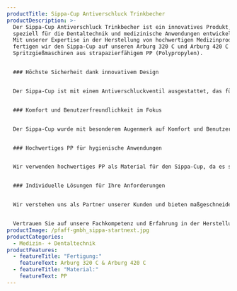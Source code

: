 ```yaml
---
productTitle: Sippa-Cup Antiverschluck Trinkbecher
productDescription: >-
  Der Sippa-Cup Antiverschluck Trinkbecher ist ein innovatives Produkt, das
  speziell für die Dentaltechnik und medizinische Anwendungen entwickelt wurde.
  Mit unserer Expertise in der Herstellung von hochwertigen Medizinprodukten
  fertigen wir den Sippa-Cup auf unseren Arburg 320 C und Arburg 420 C
  Spritzgießmaschinen aus strapazierfähigem PP (Polypropylen).


  ### Höchste Sicherheit dank innovativem Design


  Der Sippa-Cup ist mit einem Antiverschluckventil ausgestattet, das für höchste Sicherheit beim Trinken sorgt. Das innovative Design ermöglicht es dem Benutzer, sicher und kontrolliert Flüssigkeiten einzunehmen, ohne das Risiko des Verschluckens zu erhöhen. Dies ist besonders wichtig in der Dentaltechnik und Medizin, wo Patienten während der Behandlung oft in liegender Position sind.


  ### Komfort und Benutzerfreundlichkeit im Fokus


  Der Sippa-Cup wurde mit besonderem Augenmerk auf Komfort und Benutzerfreundlichkeit entwickelt. Das ergonomische Design und die rutschfeste Oberfläche gewährleisten eine sichere Handhabung, sowohl für den Patienten als auch für das medizinische Fachpersonal. Der Trinkbecher ist leicht zu reinigen und für den Mehrfachgebrauch geeignet.


  ### Hochwertiges PP für hygienische Anwendungen


  Wir verwenden hochwertiges PP als Material für den Sippa-Cup, da es sich durch seine ausgezeichneten hygienischen Eigenschaften auszeichnet. PP ist leicht zu reinigen, beständig gegenüber Chemikalien und verträglich mit den üblichen Sterilisationsmethoden. Dadurch erfüllt der Sippa-Cup die hohen Anforderungen an Hygiene und Sicherheit in der Dentaltechnik und Medizin.


  ### Individuelle Lösungen für Ihre Anforderungen


  Wir verstehen uns als Partner unserer Kunden und bieten maßgeschneiderte Lösungen, die den spezifischen Anforderungen und Bedürfnissen gerecht werden. Gemeinsam entwickeln wir innovative Produkte, die den medizinischen Standards entsprechen und den Komfort und die Sicherheit der Patienten verbessern.


  Vertrauen Sie auf unsere Fachkompetenz und Erfahrung in der Herstellung von Medizinprodukten. Der Sippa-Cup Antiverschluck Trinkbecher ist ein Ergebnis unserer kontinuierlichen Forschung und Entwicklung, um die bestmöglichen Lösungen für die Dentaltechnik und Medizin zu bieten. Ihre Zufriedenheit und das Wohlbefinden Ihrer Patienten sind unser höchstes Ziel.
productImage: /pfaff-gmbh_sippa-startnext.jpg
productCategories:
  - Medizin- + Dentaltechnik
productFeatures:
  - featureTitle: "Fertigung:"
    featureText: Arburg 320 C & Arburg 420 C
  - featureTitle: "Material:"
    featureText: P﻿P
---
```

